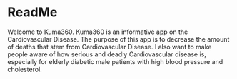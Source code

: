 # ReadMe

Welcome to Kuma360. Kuma360 is an informative app on the Cardiovascular Disease. The purpose of this app is to decrease the amount of deaths that stem from Cardiovascular Disease. I also want to make people aware of how serious and deadly Cardiovascular disease is, especially for elderly diabetic male patients with high blood pressure and cholesterol. 
